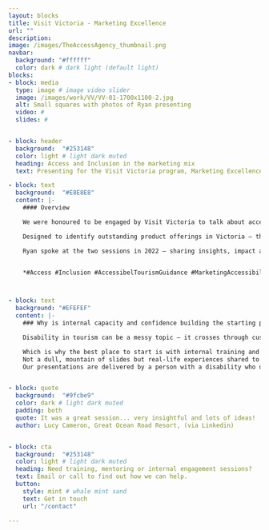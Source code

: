 ```yaml
---
layout: blocks
title: Visit Victoria - Marketing Excellence
url: ""
description:
image: /images/TheAccessAgency_thumbnail.png
navbar:
  background: "#ffffff"
  color: dark # dark light (default light)
blocks:
- block: media
  type: image # image video slider
  image: /images/work/VV/VV-01-1700x1100-2.jpg
  alt: Small squares with photos of Ryan presenting 
  video: #
  slides: #


- block: header
  background:  "#253148"
  color: light # light dark muted
  heading: Access and Inclusion in the marketing mix
  text: Presenting for the Visit Victoria program, Marketing Excellence.

- block: text
  background:  "#E8E8E8"
  content: |-
    #### Overview

    We were honoured to be engaged by Visit Victoria to talk about accessible tourism as part of their Marketing Excellence program, a 4-day workshop for best-in-class operators.

    Designed to identify outstanding product offerings in Victoria – the program ensures operators have the tools and capability to excel in their communication to consumers. The goal is to empower them to deliver an exceptional experience throughout the visitor’s journey with them.

    Ryan spoke at the two sessions in 2022 – sharing insights, impact and getting started in accessible and inclusive tourism. Statistics, revenue and obligations were followed up by international and local examples and getting started in the practise.


    *#Access #Inclusion #AccessibelTourismGuidance #MarketingAccessibility*



- block: text
  background: "#EFEFEF"
  content: |-
    ### Why is internal capacity and confidence building the starting point?

    Disability in tourism can be a messy topic – it crosses through customer experience, human rights, revenue, building codes, health and safety, human resources, and marketing.

    Which is why the best place to start is with internal training and awareness.
    Not a dull, mountain of slides but real-life experiences shared to illustrate key factors.
    Our presentations are delivered by a person with a disability who understands how to make the complex simple and provide valuable tools and insights to take away.


- block: quote
  background:  "#9fcbe9"
  color: dark # light dark muted
  padding: both
  quote: It was a great session... very insightful and lots of ideas!
  author: Lucy Cameron, Great Ocean Road Resort, (via Linkedin)


- block: cta
  background:  "#253148"
  color: light # light dark muted
  heading: Need training, mentoring or internal engagement sessions?
  text: Email or call to find out how we can help.
  button:
    style: mint # whale mint sand
    text: Get in touch
    url: "/contact"

---
```

